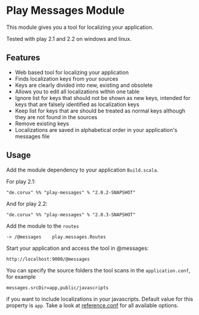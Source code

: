 Play Messages Module
====================

This module gives you a tool for localizing your application.

Tested with play 2.1 and 2.2 on windows and linux.

## Features
- Web based tool for localizing your application
- Finds localization keys from your sources
- Keys are clearly divided into new, existing and obsolete
- Allows you to edit all localizations within one table
- Ignore list for keys that should not be shown as new keys, intended for keys that are falsely identified as localization keys
- Keep list for keys that are should be treated as normal keys although they are not found in the sources
- Remove existing keys
- Localizations are saved in alphabetical order in your application's messages file

## Usage

Add the module dependency to your application `Build.scala`.

For play 2.1:

    "de.corux" %% "play-messages" % "2.0.2-SNAPSHOT"

And for play 2.2:

    "de.corux" %% "play-messages" % "2.0.3-SNAPSHOT"

Add the module to the `routes`

    -> /@messages    play.messages.Routes

Start your application and access the tool in @messages:

    http://localhost:9000/@messages

You can specify the source folders the tool scans in the `application.conf`, for example

    messages.srcDir=app,public/javascripts

if you want to include localizations in your javascripts. Default value for this property is `app`.
Take a look at [reference.conf](conf/reference.conf) for all available options.
